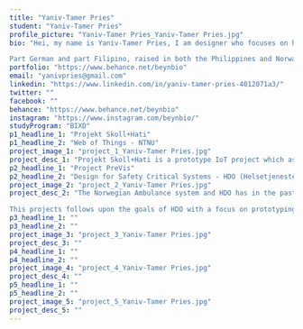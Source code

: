 ```yaml
---
title: "Yaniv-Tamer Pries"
student: "Yaniv-Tamer Pries"
profile_picture: "Yaniv-Tamer Pries_Yaniv-Tamer Pries.jpg"
bio: "Hei, my name is Yaniv-Tamer Pries, I am designer who focuses on human-machine interaction and information architecture. Oh, and i’ve been dabbling with graphic and motion design since 2017.

Part German and part Filipino, raised in both the Philippines and Norway, my roots stem from a family that has always worked with something technical. My late father introduced me to computers and its hardware when i was younger. I was fascinated by how it worked, especially with interfaces such as the humble keyboard and mouse."
portfolio: "https://www.behance.net/beynbio"
email: "yanivpries@gmail.com"
linkedin: "https://www.linkedin.com/in/yaniv-tamer-pries-4012071a3/"
twitter: ""
facebook: ""
behance: "https://www.behance.net/beynbio"
instagram: "https://www.instagram.com/beynbio/"
studyProgram: "BIXD"
p1_headline_1: "Projekt Skoll+Hati"
p1_headline_2: "Web of Things - NTNU"
project_image_1: "project_1_Yaniv-Tamer Pries.jpg"
project_desc_1: "Projekt Skoll+Hati is a prototype IoT project which as the goal of providing and displaying schedules across Mustad Campus with detailed and relevant information to classes and rooms through the use of RFID card readers and XR (extended reality) interactions."
p2_headline_1: "Project PreVis"
p2_headline_2: "Design for Safety Critical Systems - HDO (Helsetjenestens driftsorganisasjon for nødnett)"
project_image_2: "project_2_Yaniv-Tamer Pries.jpg"
project_desc_2: "The Norwegian Ambulance system and HDO has in the past few years cooperating with new and innovative tech which alleviates the tasks of paramedics in the field by helping the communicate effectively with specialists in hospitals. 

This projects follows upon the goals of HDO with a focus on prototyping control panel interfaces for paramedics and specialists in hospitals in order to effectivize the process of delivering patients to the hospital."
p3_headline_1: ""
p3_headline_2: ""
project_image_3: "project_3_Yaniv-Tamer Pries.jpg"
project_desc_3: ""
p4_headline_1: ""
p4_headline_2: ""
project_image_4: "project_4_Yaniv-Tamer Pries.jpg"
project_desc_4: ""
p5_headline_1: ""
p5_headline_2: ""
project_image_5: "project_5_Yaniv-Tamer Pries.jpg"
project_desc_5: ""
---
```

